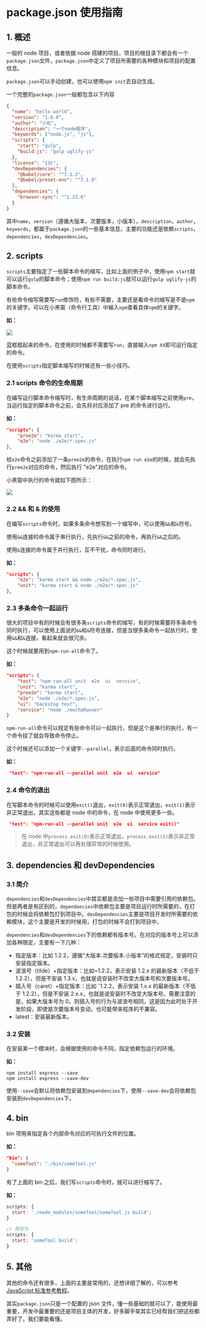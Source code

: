 # package.json 使用指南

## 1. 概述

一般的 node 项目，或者依据 node 搭建的项目，项目的根目录下都会有一个`package.json`文件，`package.json`中定义了项目所需要的各种模块和项目的配置信息。

`package.json`可以手动创建，也可以使用`npm init`去自动生成。

一个完整的`package.json`一般都包含以下内容

```json
{
  "name": "hello world",
  "version": "1.0.0",
  "author": "小石",
  "description": "一个node程序",
  "keywords": ["node.js", "js"],
  "scripts": {
    "start": "gulp",
    "build:js": "gulp uglify-js"
  },
  "license": "ISC",
  "devDependencies": {
    "@babel/core": "^7.1.2",
    "@babel/preset-env": "^7.1.0"
  },
  "dependencies": {
    "browser-sync": "^2.23.6"
  }
}
```

其中`name`，`version`（遵循大版本，次要版本，小版本），`description`，`author`，`keywords`，都属于`package.json`的一些基本信息，主要的功能还是依赖`scripts`，`dependencies`，`devDependencies`。

## 2. scripts

`scripts`主要指定了一些脚本命令的缩写，比如上面的例子中，使用`npm start`就可以运行`gulp`的脚本命令；使用`npm run build:js`就可以运行`gulp uglify-js`的脚本命令。

有些命令缩写需要写`run`修饰符，有些不需要，主要还是看命令的缩写是不是`npm`的关键字。可以在小黑窗（命令行工具）中输入`npm`查看具体`npm`的关键字。

**如：**

![](http://cdn.jinyueyue.cn/15469149827642.jpg)

蓝框框起来的命令，在使用的时候都不需要写`run`，直接输入`npm XX`即可运行指定的命令。

在使用`scripts`指定脚本缩写的时候还有一些小技巧。

### 2.1 scripts 命令的生命周期

在编写运行脚本命令缩写时，有生命周期的说话，在某个脚本缩写之前使用`pre`，当运行指定的脚本命令之前，会先将对应添加了 pre 的命令进行运行。

**如：**

```json
"scripts": {
    "pree2e": "karma start",
    "e2e": "node ./e2e/*.spec.js"
},
```

给`e2e`命令之前添加了一条`pree2e`的命令，在执行`npm run e2e`的时候，就会先执行`pree2e`对应的命令，然后执行 "e2e"对应的命令。

小黑窗中执行的命令就如下图所示：

![](http://cdn.jinyueyue.cn/15469156775730.jpg)

### 2.2 && 和 & 的使用

在编写`scripts`命令时，如果多条命令想写到一个缩写中，可以使用`&&`和`&`符号。

使用`&&`连接的命令属于串行执行，先执行`&&`之前的命令，再执行`&&`之后的。

使用`&`连接的命令属于并行执行，互不干扰，命令同时进行。

**如：**

```json
"scripts": {
    "e2e": "karma start && node ./e2e/*.spec.js",
    "unit": "karma start & node ./e2e/*.spec.js"
},
```

### 2.3 多条命令一起运行

很大的项目中有的时候会有很多条`scripts`命令的缩写，有的时候需要将多条命令同时执行，可以使用上面说的`&&`和`&`符号连接，但是当很多条命令一起执行时，使用`&&`和`&`连接，看起来就会很冗余。

这个时候就要用到`npm-run-all`命令了。

**如：**

```json
"scripts": {
    "test": "npm-run-all unit  e2e  ui  service",
    "unit": "karma start",
    "pree2e": "karma start",
    "e2e": "node ./e2e/*.spec.js",
    "ui": "backstop test",
    "service": "node ./mochaRunner"
}
```

`npm-run-all`命令可以规定有些命令可以一起执行，但是这个是串行的执行，有一个命令挂了就会导致命令停止。

这个时候还可以添加一个关键字`--parallel`，表示后面的命令同时执行。

**如：**

```json
 "test": "npm-run-all --parallel unit  e2e  ui  service"
```

### 2.4 命令的退出

在写脚本命令的时候可以使用`exit()`退出，`exit(0)`表示正常退出，`exit(1)`表示非正常退出，其实这些都是 node 中的命令，在 node 中使用更多一些。

```json
 "test": "npm-run-all --parallel unit  e2e  ui  service exit()"
```

> 在 node 中`process.exit(0)`表示正常退出，`process.exit(1)`表示非正常退出，非正常退出可以再处理异常的时候使用。

## 3. dependencies 和 devDependencies

### 3.1 简介

`dependencies`和`devDependencies`中其实都是添加一些项目中需要引用的依赖包。但是两者是有区别的，`dependencies`中依赖包主要是项目运行时所需要的，在打包的时候会将依赖包打到项目中。`devDependencies`主要是项目开发时所需要的依赖模块，这个主要是开发的时候用，打包的时候不会打到项目中。

`dependencies`和`devDependencies`下的依赖都有版本号。在对应的版本号上可以添加各种限定，主要有一下几种：

- 指定版本：比如 1.2.2，遵循“大版本.次要版本.小版本”的格式规定，安装时只安装指定版本。
- 波浪号（tilde）+指定版本：比如~1.2.2，表示安装 1.2.x 的最新版本（不低于 1.2.2），但是不安装 1.3.x，也就是说安装时不改变大版本号和次要版本号。
- 插入号（caret）+指定版本：比如 ˆ1.2.2，表示安装 1.x.x 的最新版本（不低于 1.2.2），但是不安装 2.x.x，也就是说安装时不改变大版本号。需要注意的是，如果大版本号为 0，则插入号的行为与波浪号相同，这是因为此时处于开发阶段，即使是次要版本号变动，也可能带来程序的不兼容。
- latest：安装最新版本。

### 3.2 安装

在安装某一个模块时，会根据使用的命令不同，指定依赖包运行的环境。

**如：**

```shell
npm install express --save
npm install express --save-dev
```

使用`--save`会默认将依赖包安装到`dependencies`下，使用`--save-dev`会将依赖包安装到`devDependencies`下。

## 4. bin

bin 项用来指定各个内部命令对应的可执行文件的位置。

**如：**

```json
"bin": {
  "someTool": "./bin/someTool.js"
}
```

有了上面的 bin 之后，我们写`scripts`命令时，就可以进行缩写了。

**如：**

```js
scripts: {
  start: './node_modules/someTool/someTool.js build';
}

// 简写为
scripts: {
  start: 'someTool build';
}
```

## 5. 其他

其他的命令还有很多，上面的主要是常用的，还想详细了解的，可以参考[JavaScript 标准参考教程](http://javascript.ruanyifeng.com/nodejs/packagejson.html)。

其实`package.json`只是一个配置的 json 文件，懂一些基础的就可以了，能使用最重要，开发中最重要的还是项目主体的开发，好多脚手架其实已经帮我们把这些都弄好了，我们要能看懂。
